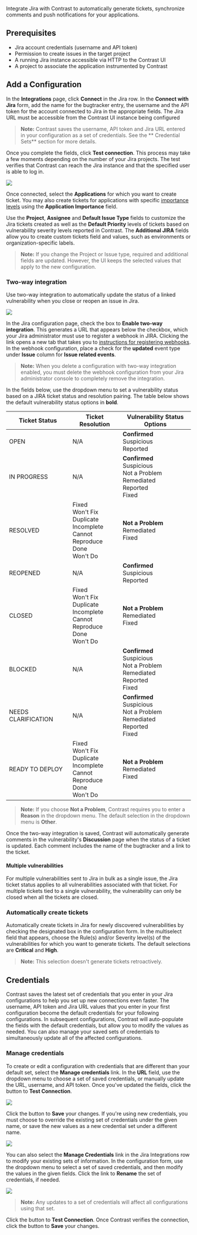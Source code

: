 <!--
title: "Jira Integration"
description: "Integrating Jira with Contrast"
tags: "Admin organization settings integrations jira"
-->


Integrate Jira with Contrast to automatically generate tickets, synchronize comments and push notifications for your applications.

## Prerequisites

* Jira account credentials (username and API token)
* Permission to create issues in the target project
* A running Jira instance accessible via HTTP to the Contrast UI
* A project to associate the application instrumented by Contrast

## Add a Configuration 

In the **Integrations** page, click **Connect** in the Jira row. In the **Connect with Jira** form, add the name for the bugtracker entry, the username and the API token for the account connected to Jira in the appropriate fields. The Jira URL must be accessible from the Contrast UI instance being configured

> **Note:** Contrast saves the username, API token and Jira URL entered in your configuration as a set of credentials. See the ** Credential Sets** section for more details.

Once you complete the fields, click **Test connection**. This process may take a few moments depending on the number of your Jira projects. The test verifies that Contrast can reach the Jira instance and that the specified user is able to log in.

<a href="assets/images/Jira-connection-form.png" rel="lightbox" title="Configure a new Jira integration"><img class="thumbnail" src="assets/images/Jira-connection-form.png"/></a>

Once connected, select the **Applications** for which you want to create ticket. You may also create tickets for applications with specific [importance levels](user-appsmanage.html) using the **Application Importance** field.   

Use the **Project**, **Assignee** and **Default Issue Type** fields to customize the Jira tickets created as well as the **Default Priority** levels of tickets based on vulnerability severity levels reported in Contrast. The **Additional JIRA** fields allow you to create custom tickets field and values, such as environments or organization-specific labels. 

> **Note:** If you change the Project or Issue type, required and additional fields are updated. However, the UI keeps the selected values that apply to the new configuration.

### Two-way integration 

Use two-way integration to automatically update the status of a linked vulnerability when you close or reopen an issue in Jira. 

<a href="assets/images/Two-way-jira-integration.png" rel="lightbox" title="Enable two-way integration"><img class="thumbnail" src="assets/images/Two-way-jira-integration.png"/></a>

In the Jira configuration page, check the box to **Enable two-way integration**. This generates a URL that appears below the checkbox, which your Jira administrator must use to register a webhook in JIRA. Clicking the link opens a new tab that takes you to [instructions for registering webhooks](https://developer.atlassian.com/jiradev/jira-apis/webhooks#Webhooks-rest). In the webhook configuration, place a check for the **updated** event type under **Issue** column for **Issue related events**.

> **Note:** When you delete a configuration with two-way integration enabled, you must delete the webhook configuration from your Jira administrator console to completely remove the integration.

In the fields below, use the dropdown menu to set a vulnerability status based on a JIRA ticket status and resolution pairing. The table below shows the default vulnerability status options in **bold**. 

| Ticket Status | Ticket Resolution  | Vulnerability Status Options                               |
|---------------|--------------------|------------------------------------------------------------|
| OPEN          | N/A                | **Confirmed** <br> Suspicious <br>  Reported               |
| IN PROGRESS   | N/A                | **Confirmed** <br> Suspicious <br>  Not a Problem <br> Remediated <br> Reported <br> Fixed |
| RESOLVED      | Fixed <br> Won't Fix <br> Duplicate <br> Incomplete <br> Cannot Reproduce <br> Done <br> Won't Do | **Not a Problem** <br> Remediated <br> Fixed  |
| REOPENED      | N/A                | **Confirmed** <br> Suspicious <br> Reported                |
| CLOSED        | Fixed <br> Won't Fix <br> Duplicate <br> Incomplete <br> Cannot Reproduce <br> Done <br> Won't Do | **Not a Problem** <br> Remediated <br> Fixed  |
| BLOCKED       | N/A                | **Confirmed** <br> Suspicious <br>  Not a Problem <br> Remediated <br> Reported <br> Fixed |
| NEEDS CLARIFICATION | N/A          | **Confirmed** <br> Suspicious <br>  Not a Problem <br> Remediated <br> Reported <br> Fixed |
| READY TO DEPLOY | Fixed <br> Won't Fix <br> Duplicate <br> Incomplete <br> Cannot Reproduce <br> Done <br> Won't Do | **Not a Problem** <br> Remediated <br> Fixed |

> **Note:** If you choose **Not a Problem**, Contrast requires you to enter a **Reason** in the dropdown menu. The default selection in the dropdown menu is **Other**. 

Once the two-way integration is saved, Contrast will automatically generate comments in the vulnerability's **Discussion** page when the status of a ticket is updated. Each comment includes the name of the bugtracker and a link to the ticket. 

#### Multiple vulnerabilities

For multiple vulnerabilities sent to Jira in bulk as a single issue, the Jira ticket status applies to all vulnerabilities associated with that ticket. For multiple tickets tied to a single vulnerability, the vulnerability can only be closed when all the tickets are closed.

### Automatically create tickets 

Automatically create tickets in Jira for newly discovered vulnerabilities by checking the designated box in the configuration form. In the multiselect field that appears, choose the Rule(s) and/or Severity level(s) of the vulnerabilities for which you want to generate tickets. The default selections are **Critical** and **High**.

>**Note:** This selection doesn't generate tickets retroactively.

## Credentials

Contrast saves the latest set of credentials that you enter in your Jira configurations to help you set up new connections even faster. The username, API token and Jira URL values that you enter in your first configuration become the default credentials for your following configurations. In subsequent configurations, Contrast will auto-populate the fields with the default credentials, but allow you to modify the values as needed. You can also manage your saved sets of credentials to simultaneously update all of the affected configurations. 

### Manage credentials

To create or edit a configuration with credentials that are different than your default set, select the **Manage credentials** link. In the **URL** field, use the dropdown menu to choose a set of saved credentials, or manually update the URL, username, and API token. Once you've updated the fields, click the button to **Test Connection**. 

<a href="assets/images/Jira-connect-credentials.png" rel="lightbox" title="Set up a new JIRA configuration with saved credentials"><img class="thumbnail" src="assets/images/Jira-connect-credentials.png"/></a>

Click the button to **Save** your changes. If you're using new credentials, you must choose to override the existing set of credentials under the given name, or save the new values as a new credential set under a different name. 

<a href="assets/images/Jira-credentials-dialog.png" rel="lightbox" title="Override default JIRA credentials in your configuration"><img class="thumbnail" src="assets/images/Jira-credentials-dialog.png"/></a>

You can also select the **Manage Credentials** link in the Jira Integrations row to modify your existing sets of information. In the configuration form, use the dropdown menu to select a set of saved credentials, and then modify the values in the given fields. Click the link to **Rename** the set of credentials, if needed. 

<a href="assets/images/Manage-jira-credentials.png" rel="lightbox" title="Manage saved credentials"><img class="thumbnail" src="assets/images/Manage-jira-credentials.png"/></a>

>**Note:** Any updates to a set of credentials will affect all configurations using that set. 

Click the button to **Test Connection**. Once Contrast verifies the connection, click the button to **Save** your changes. 


